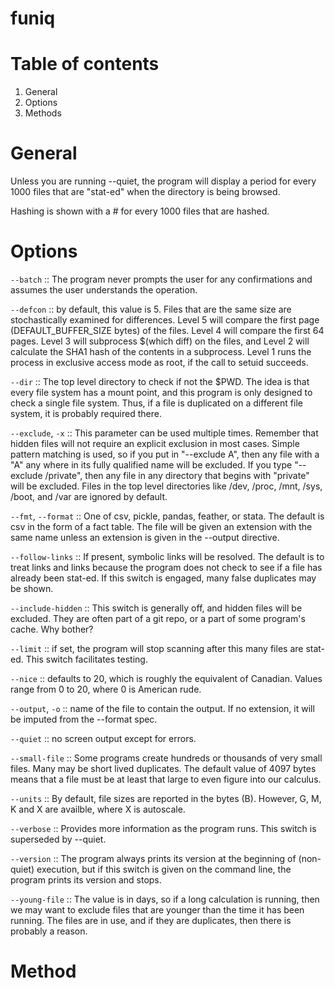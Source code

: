 funiq
=======================================================

# Table of contents

1. General
2. Options
3. Methods


# General

Unless you are running --quiet, the program will display
    a period for every 1000 files that are "stat-ed" when the
    directory is being browsed.

Hashing is shown with a # for every 1000 files that are
    hashed.

# Options

`--batch` :: The program never prompts the user for any confirmations
    and assumes the user understands the operation.

`--defcon` :: by default, this value is 5. Files that are the same
    size are stochastically examined for differences. Level 5 will
    compare the first page (DEFAULT_BUFFER_SIZE bytes) of the files.
    Level 4 will compare the first 64 pages. Level 3 will subprocess
    $(which diff) on the files, and Level 2 will calculate the SHA1
    hash of the contents in a subprocess. Level 1 runs the process
    in exclusive access mode as root, if the call to setuid succeeds.

`--dir` :: The top level directory to check if not the $PWD. The idea
    is that every file system has a mount point, and this program
    is only designed to check a single file system. Thus, if a
    file is duplicated on a different file system, it is probably
    required there.

`--exclude`, `-x` :: This parameter can be used multiple times. Remember
    that hidden files will not require an explicit exclusion in
    most cases. Simple pattern matching is used, so if you put
    in "--exclude A", then any file with a "A" any where in its
    fully qualified name will be excluded. If you type
    "--exclude /private", then any file in any directory that
    begins with "private" will be excluded. Files in the top level 
    directories like /dev, /proc, /mnt, /sys, /boot, and /var are
    ignored by default.

`--fmt`, `--format` :: One of csv, pickle, pandas, feather, or stata.
    The default is csv in the form of a fact table. The file will
    be given an extension with the same name unless an extension
    is given in the --output directive.

`--follow-links` :: If present, symbolic links will be resolved. The
    default is to treat links and links because the program does
    not check to see if a file has already been stat-ed. If this switch
    is engaged, many false duplicates may be shown.

`--include-hidden` :: This switch is generally off, and hidden files
    will be excluded. They are often part of a git repo, or a part
    of some program's cache. Why bother?

`--limit` :: if set, the program will stop scanning after this many files
    are stat-ed. This switch facilitates testing.

`--nice` :: defaults to 20, which is roughly the equivalent of Canadian.
    Values range from 0 to 20, where 0 is American rude.

`--output`, `-o` :: name of the file to contain the output. If no extension,
    it will be imputed from the --format spec.

`--quiet` :: no screen output except for errors.

`--small-file` :: Some programs create hundreds or thousands of very
    small files. Many may be short lived duplicates. The default value
    of 4097 bytes means that a file must be at least that large
    to even figure into our calculus.

`--units` :: By default, file sizes are reported in the bytes (B). However,
    G, M, K and X are availble, where X is autoscale.

`--verbose` :: Provides more information as the program runs. This
    switch is superseded by --quiet.

`--version` :: The program always prints its version at the beginning
    of (non-quiet) execution, but if this switch is given on the
    command line, the program prints its version and stops.

`--young-file` :: The value is in days, so if a long calculation is
    running, then we may want to exclude files that are younger
    than the time it has been running. The files are in use, and
    if they are duplicates, then there is probably a reason.

# Method


